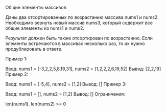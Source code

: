 Общие элементы массивов

Даны два отсортированных по возрастанию массива nums1 и nums2. Необходимо вернуть новый массив nums3, который содержит все общие элементы из nums1 и nums2.

Результат должен быть также отсортирован по возрастанию. Если элементы встречаются в массивах несколько раз, то их нужно продублировать в ответе.

Пример 1:

Ввод: nums1 = [-3,2,2,5,8,19,31], nums2 = [1,2,2,2,6,19,52]
Вывод: [2,2,19]
Пример 2:

Ввод: nums1 = [-5,4], nums2 = [1,2]
Вывод: []
Пример 3:

Ввод: nums1 = [], nums2 = [1,2]
Вывод: []
Ограничения:

len(nums1), len(nums2) >= 0